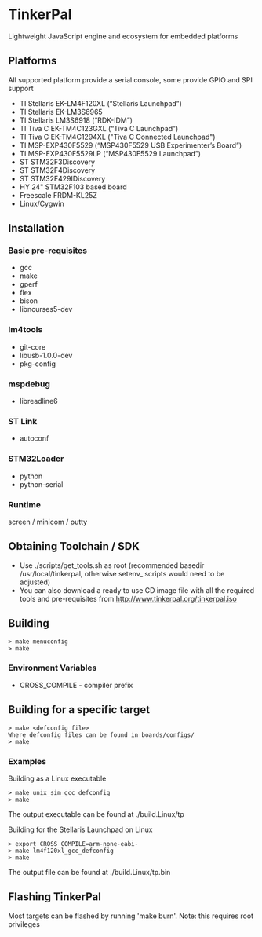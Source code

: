 TinkerPal
=========
Lightweight JavaScript engine and ecosystem for embedded platforms

Platforms
---------
All supported platform provide a serial console, some provide GPIO and SPI support
- TI Stellaris EK-LM4F120XL (“Stellaris Launchpad”)
- TI Stellaris EK-LM3S6965
- TI Stellaris LM3S6918 (“RDK-IDM”)
- TI Tiva C EK-TM4C123GXL (“Tiva C Launchpad”)
- TI Tiva C EK-TM4C1294XL ("Tiva C Connected Launchpad")
- TI MSP-EXP430F5529 (“MSP430F5529 USB Experimenter’s Board”)
- TI MSP-EXP430F5529LP (“MSP430F5529 Launchpad”)
- ST STM32F3Discovery
- ST STM32F4Discovery
- ST STM32F429IDiscovery
- HY 24" STM32F103 based board
- Freescale FRDM-KL25Z
- Linux/Cygwin

Installation
------------
### Basic pre-requisites
- gcc
- make
- gperf
- flex
- bison
- libncurses5-dev

### lm4tools
- git-core
- libusb-1.0.0-dev
- pkg-config

### mspdebug
- libreadline6

### ST Link
- autoconf

### STM32Loader
- python
- python-serial

### Runtime
screen / minicom / putty

Obtaining Toolchain / SDK
-------------------------
- Use ./scripts/get_tools.sh as root (recommended basedir /usr/local/tinkerpal,
  otherwise setenv_<target> scripts would need to be adjusted)
- You can also download a ready to use CD image file with all the required tools and pre-requisites from http://www.tinkerpal.org/tinkerpal.iso

Building
--------
```
> make menuconfig
> make
```

### Environment Variables
- CROSS_COMPILE - compiler prefix

Building for a specific target
------------------------------
```
> make <defconfig file>
Where defconfig files can be found in boards/configs/
> make
```

### Examples

Building as a Linux executable
```
> make unix_sim_gcc_defconfig
> make
```
The output executable can be found at ./build.Linux/tp

Building for the Stellaris Launchpad on Linux
```
> export CROSS_COMPILE=arm-none-eabi-
> make lm4f120xl_gcc_defconfig
> make
```

The output file can be found at ./build.Linux/tp.bin

Flashing TinkerPal
------------------
Most targets can be flashed by running 'make burn'. Note: this requires root
privileges
